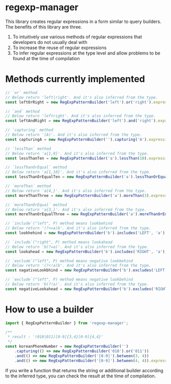 # regexp-manager

This library creates regular expressions in a form similar to query builders. The benefits of this library are three.

1. To intuitively use various methods of regular expressions that developers do not usually deal with
2. To increase the reuse of regular expressions
3. To infer regular expressions at the type level and allow problems to be found at the time of compilation

# Methods currently implemented

```typescript
// `or` method
// Below return 'left|right'. And it's also inferred from the type.
const leftOrRight = new RegExpPatternBuilder('left').or('right').expression;

// `and` method
// Below return 'leftright'. And it's also inferred from the type.
const leftAndRight = new RegExpPatternBuilder('left').and('right').expression;

// `capturing` method
// Below return '(A)'. And it's also inferred from the type.
const capturingA = new RegExpPatternBuilder('').capturing('A').expression;

// `lessThan` method
// Below return 'a{1,9}'. And it's also inferred from the type.
const lessThanTen = new RegExpPatternBuilder('a').lessThan(10).expression;

// `lessThanOrEqual` method
// Below return 'a{1,10}'. And it's also inferred from the type.
const lessThanOrEqualTen = new RegExpPatternBuilder('a').lessThanOrEqual(10).expression;

// `moreThan` method
// Below return 'a{4,}'. And it's also inferred from the type.
const moreThanThree = new RegExpPatternBuilder('a').moreThan(3).expression;

// `moreThanOrEqual` method
// Below return 'a{3,}'. And it's also inferred from the type.
const moreThanOrEqualThree = new RegExpPatternBuilder('a').moreThanOrEqual(3).expression;

// `include`("left", P) method means lookbehind
// Below return '(?<=a)b'. And it's also inferred from the type.
const lookhehind = new RegExpPatternBuilder('b').includes('LEFT', 'a');

// `include`("right", P) method means lookahead
// Below return 'b(?=a)'. And it's also inferred from the type.
const lookahead = new RegExpPatternBuilder('b').includes('RIGHT', 'a');

// `exclude`("left", P) method means negative lookbehind
// Below return '(?<!a)b'. And it's also inferred from the type.
const nagativeLookbhind = new RegExpPatternBuilder('b').excludes('LEFT', 'a');

// `exclude`("left", P) method means negative lookbehind
// Below return 'b(?!a)'. And it's also inferred from the type.
const negativeLookahead = new RegExpPatternBuilder('b').excludes('RIGHT', 'a');
```

# How to use a builder

```typescript
import { RegExpPatternBuilder } from 'regexp-manager';

/**
 * result : '(010|011)[0-9]{3,4}[0-9]{4,4}'
 */
const koreanPhoneNumber = new RegExpPatternBuilder('')
    .capturing(() => new RegExpPatternBuilder('010').or('011'))
    .and(() => new RegExpPatternBuilder('[0-9]').between(3, 4))
    .and(() => new RegExpPatternBuilder('[0-9]').between(4, 4)).expression;
```

If you write a function that returns the string or additional builder according to the inferred type, you can check the result at the time of compilation.
